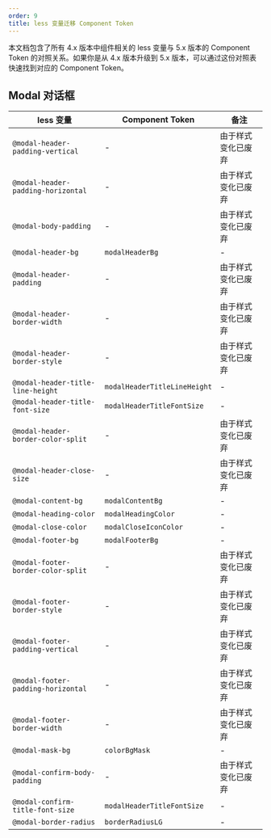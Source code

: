 ```yaml
---
order: 9
title: less 变量迁移 Component Token
---
```


本文档包含了所有 4.x 版本中组件相关的 less 变量与 5.x 版本的 Component Token 的对照关系。如果你是从 4.x 版本升级到 5.x 版本，可以通过这份对照表快速找到对应的 Component Token。

<Alert message="注意：仍有部分变量没有对应的 Component Token，这些变量在 5.x 版本中已被废弃。"></Alert>

## Modal 对话框

<!-- prettier-ignore -->
| less 变量 | Component Token | 备注 |
| --- | --- | --- |
| `@modal-header-padding-vertical` | - | 由于样式变化已废弃 |
| `@modal-header-padding-horizontal` | - | 由于样式变化已废弃 |
| `@modal-body-padding` | - | 由于样式变化已废弃 |
| `@modal-header-bg` | `modalHeaderBg` | - |
| `@modal-header-padding` | - | 由于样式变化已废弃 |
| `@modal-header-border-width` | - | 由于样式变化已废弃 |
| `@modal-header-border-style` | - | 由于样式变化已废弃 |
| `@modal-header-title-line-height` | `modalHeaderTitleLineHeight` | - |
| `@modal-header-title-font-size` | `modalHeaderTitleFontSize` | - |
| `@modal-header-border-color-split` | - | 由于样式变化已废弃 |
| `@modal-header-close-size` | - | 由于样式变化已废弃 |
| `@modal-content-bg` | `modalContentBg` | - |
| `@modal-heading-color` | `modalHeadingColor` | - |
| `@modal-close-color` | `modalCloseIconColor` | - |
| `@modal-footer-bg` | `modalFooterBg` | - |
| `@modal-footer-border-color-split` | - | 由于样式变化已废弃 |
| `@modal-footer-border-style` | - | 由于样式变化已废弃 |
| `@modal-footer-padding-vertical` | - | 由于样式变化已废弃 |
| `@modal-footer-padding-horizontal` | - | 由于样式变化已废弃 |
| `@modal-footer-border-width` | - | 由于样式变化已废弃 |
| `@modal-mask-bg` | `colorBgMask` | - |
| `@modal-confirm-body-padding` | - | 由于样式变化已废弃 |
| `@modal-confirm-title-font-size` | `modalHeaderTitleFontSize` | - |
| `@modal-border-radius` | `borderRadiusLG` | - |
